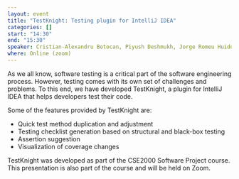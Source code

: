 ```yaml
---
layout: event
title: "TestKnight: Testing plugin for IntelliJ IDEA"
categories: []
start: "14:30"
end: "15:30"
speaker: Cristian-Alexandru Botocan, Piyush Deshmukh, Jorge Romeu Huidobro, Pavlos Makridis, Mathanrajan Sundarrajan
where: Online (zoom)
---
```


As we all know, software testing is a critical part of the software engineering process. However, testing comes with its own set of challenges and problems. To this end, we have developed TestKnight, a plugin for IntelliJ IDEA that helps developers test their code.

Some of the features provided by TestKnight are:

- Quick test method duplication and adjustment
- Testing checklist generation based on structural and black-box testing
- Assertion suggestion
- Visualization of coverage changes

TestKnight was developed as part of the CSE2000 Software Project course. This presentation is also part of the course and will be held on Zoom.
